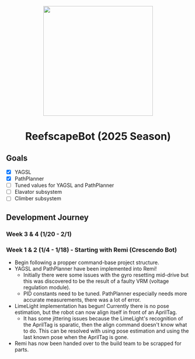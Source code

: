 <div align="center">  
  <img height="300" src="https://info.firstinspires.org/hs-fs/hubfs/2025%20Season/Season%20Assets/FIRST_DIVE-reefscape-PatchLogo.png?width=283&height=343&name=FIRST_DIVE-reefscape-PatchLogo.png"  />
  <br>
  <h1>ReefscapeBot (2025 Season)</h1>
</div>

## Goals
- [X] YAGSL
- [X] PathPlanner
- [ ] Tuned values for YAGSL and PathPlanner
- [ ] Elavator subsystem
- [ ] Climber subsystem

## Development Journey

### Week 3 & 4 (1/20 - 2/1)

### Week 1 & 2 (1/4 - 1/18) - Starting with Remi (Crescendo Bot)
* Begin following a propper command-base project structure.
* YAGSL and PathPlanner have been implemented into Remi!
  * Initially there were some issues with the gyro resetting mid-drive but this was discovered to be the result of a faulty VRM (voltage regulation module).
  * PID constants need to be tuned. PathPlanner especially needs more accurate measurements, there was a lot of error.
* LimeLight implementation has begun! Currently there is no pose estimation, but the robot can now align itself in front of an AprilTag.
  * It has some jittering issues because the LimeLight's recognition of the AprilTag is sparatic, then the align command doesn't know what to do. This can be resolved with using pose estimation and using the last known pose when the AprilTag is gone.
* Remi has now been handed over to the build team to be scrapped for parts.